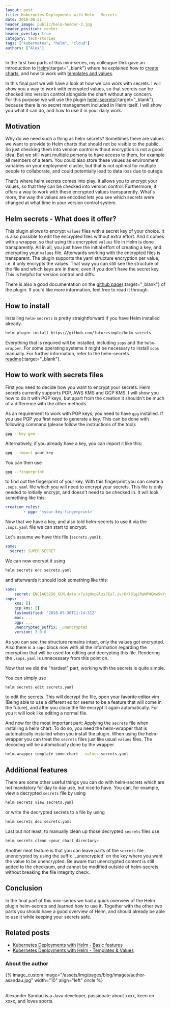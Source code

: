 ```yaml
---
layout: post
title: Kubernetes Deployments with Helm - Secrets
date: 2018-06-21
header_image: public/helm-header-3.jpg
header_position: center
header_overlay: true
category: tech-stories
tags: ["kubernetes", "helm", "cloud"]
authors: ["Alex"]
---
```


In the first two parts of this mini-series, my colleague Dirk gave an introduction to [Helm](https://helm.sh){:target="_blank"} where he explained how to [create charts](/blog/tech-stories/kubernetes-deployments-with-helm), and how to work with [templates and values](/blog/tech-stories/kubernetes-deployments-with-helm-templates).

In this final part we will have a look at how we can work with secrets.
I will show you a way to work with encrypted values, so that secrets can be checked into version control alongside the chart without any concern. <br>
For this purpose we will use the plugin [helm-secrets](https://github.com/futuresimple/helm-secrets){:target="_blank"}, because there is no secret management included in Helm itself.
I will show you what it can do, and how to use it in your daily work.

## Motivation

Why do we need such a thing as helm secrets?
Sometimes there are values we want to provide to Helm charts that should not be visible to the public.
So just checking them into version control without encryption is not a good idea.
But we still want multiple persons to have access to them, for example all members of a team.
You could also store these values as environment variables on your deployment cluster, but that is not optimal for multiple people to collaborate, and could potentially lead to data loss due to outage.

That's where helm secrets comes into play.
It allows you to encrypt your values, so that they can be checked into version control.
Furthermore, it offers a way to work with these encrypted values transparently.
What's more, the way the values are encoded lets you see which secrets were changed at what time in your version control system.

## Helm secrets - What does it offer?

This plugin allows to encrypt `values` files with a secret key of your choice.
It is also possible to edit the encrypted files without extra effort.
And it comes with a wrapper, so that using this encrypted `values` file in Helm is done transparently.
All in all, you just have the initial effort of creating a key, and encrypting your `values` file.
Afterwards working with the encrypted files is transparent.
The plugin supports the yaml structure encryption per value, i.e. it only encrypts the values.
That way you can still see the structure of the file and which keys are in there, even if you don't have the secret key.
This is helpful for version control and diffs.

There is also a good documentation on the [github page](https://github.com/futuresimple/helm-secrets){:target="_blank"} of the plugin.
If you'd like more information, feel free to read it through.

## How to install

Installing `helm-secrets` is pretty straightforward if you have Helm installed already.

```bash
helm plugin install https://github.com/futuresimple/helm-secrets
```

Everything that is required will be installed, including `sops` and the `helm-wrapper`.
For some operating systems it might be necessary to install `sops` manually.
For further information, refer to the helm-secrets [readme](https://github.com/futuresimple/helm-secrets){:target="_blank"}.

## How to work with secrets files

First you need to decide how you want to encrypt your secrets.
Helm secrets currently supports PGP, AWS KMS and GCP KMS.
I will show you how to do it with PGP keys, but apart from the creation it shouldn't be much of a difference with the other methods.

As an requirement to work with PGP keys, you need to have `gpg` installed.
If you use PGP you first need to generate a key.
This can be done with following command (please follow the instructions of the tool):

```bash
gpg --key-gen
```

Alternatively, if you already have a key, you can import it like this:

```bash
gpg --import your_key
```

You can then use

```bash
gpg --fingerprint
```

to find out the fingerprint of your key.
With this fingerprint you can create a `.sops.yaml` file which you will need to encrypt your secrets.
This file is only needed to initially encrypt, and doesn't need to be checked in.
It will look something like this:

```yaml
creation_rules:
        - pgp: '<your-key-fingerprint>'
```

Now that we have a key, and also told helm-secrets to use it via the `.sops.yaml` file we can start to encrypt.

Let's assume we have this file (`secrets.yaml`):

```yaml
some:
  secret: SUPER_SECRET
```

We can now encrypt it using

```bash
helm secrets enc secrets.yaml
```

and afterwards it should look something like this:

```yaml
some:
    secret: ENC[AES256_GCM,data:x7yJgHvpGlzs7Es7,iv:K+781g2RaWP4Qmw5vYywopx6TVbG60icU8amIXCr+ao=,tag:HqG+hnbeOsefSlBWElxT6Q==,type:str]
sops:
    kms: []
    gcp_kms: []
    lastmodified: '2018-05-30T11:14:31Z'
    mac: ...
    pgp: ...
    unencrypted_suffix: _unencrypted
    version: 3.0.0
```

As you can see, the structure remains intact, only the values got encrypted.
Also there is a `sops` block now with all the information regarding the encryption that will be used for editing and decrypting this file.
Rendering the `.sops.yaml` is unnecessary from this point on.

Now that we did the "hardest" part, working with the secrets is quite simple.

You can simply use

```bash
helm secrets edit secrets.yaml
```

to edit the secrets.
This will decrypt the file, open your <s>favorite editor</s> vim (Being able to use a different editor seems to be a feature that will come in the future), and after you close the file encrypt it again automatically.
For you it will look like editing a normal file.

And now for the most important part: Applying the `secrets` file when installing a helm chart.
To do so, you need the helm-wrapper that is automatically installed when you install the plugin.
When using the helm-wrapper you can treat the `secrets` files just like usual `values` files.
The decoding will be automatically done by the wrapper.

```bash
helm-wrapper template some-chart --values secrets.yaml
```

## Additional features

There are some other useful things you can do with helm-secrets which are not mandatory for day to day use, but nice to have.
You can, for example, view a decrypted `secrets` file by using

```bash
helm secrets view secrets.yaml
```

or write the decrypted secrets to a file by using

```bash
helm secrets dec secrets.yaml
```

Last but not least, to manually clean up those decrypted `secrets` files use

```bash
helm secrets clean <your_chart_directory>
```

Another neat feature is that you can leave parts of the `secrets` file unencrypted by using the suffix '_unencrypted' on the key where you want the value to be unencrypted.
Be aware that unencrypted content is still added to the checksum, and cannot be modified outside of helm-secrets without breaking the file integrity check.

## Conclusion

In the final part of this mini-series we had a quick overview of the Helm plugin helm-secrets and learned how to use it.
Together with the other two parts you should have a good overview of Helm, and should already be able to use it while keeping your secrets safe.

## Related posts

* [Kubernetes Deployments with Helm - Basic features](/blog/tech-stories/kubernetes-deployments-with-helm/)
* [Kubernetes Deployments with Helm - Templates & Values](/blog/tech-stories/kubernetes-deployments-with-helm-templates)

### About the author

{% image_custom image="/assets/img/pages/blog/images/author-asandau.jpg" width="10" align="left" circle %}

<br>
Alexander Sandau is a Java developer, passionate about xxxx, keen on xxxx, and loves sports.

